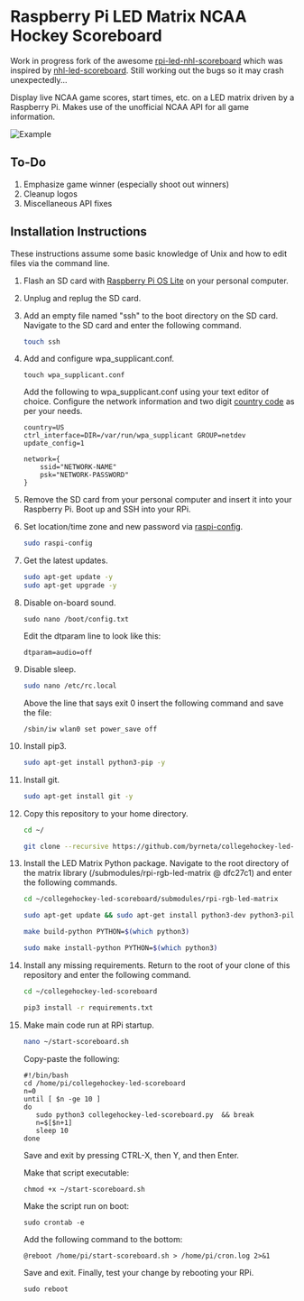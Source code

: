 # Raspberry Pi LED Matrix NCAA Hockey Scoreboard

Work in progress fork of the awesome [rpi-led-nhl-scoreboard](https://github.com/gidger/rpi-led-nhl-scoreboard) which was inspired by [nhl-led-scoreboard](https://github.com/riffnshred/nhl-led-scoreboard). Still working out the bugs so it may crash unexpectedly...

Display live NCAA game scores, start times, etc. on a LED matrix driven by a Raspberry Pi. Makes use of the unofficial NCAA API for all game information.

![Example](https://github.com/byrneta/collegehockey-led-scoreboard/blob/main/examples/demo.jpeg)

## To-Do
1. Emphasize game winner (especially shoot out winners)
2. Cleanup logos
3. Miscellaneous API fixes 

## Installation Instructions
These instructions assume some basic knowledge of Unix and how to edit files via the command line.
1. Flash an SD card with [Raspberry Pi OS Lite](https://www.raspberrypi.org/software/operating-systems/) on your personal computer.

2. Unplug and replug the SD card.

3. Add an empty file named "ssh" to the boot directory on the SD card. Navigate to the SD card and enter the following command.
    ```bash
    touch ssh
    ```

4. Add and configure wpa_supplicant.conf.

    ```
    touch wpa_supplicant.conf
    ```

    Add the following to wpa_supplicant.conf using your text editor of choice. Configure the network information and two digit [country code](https://www.iban.com/country-codes) as per your needs.
    ```
    country=US
    ctrl_interface=DIR=/var/run/wpa_supplicant GROUP=netdev
    update_config=1

    network={
        ssid="NETWORK-NAME"
        psk="NETWORK-PASSWORD"
    }
    ```

5. Remove the SD card from your personal computer and insert it into your Raspberry Pi. Boot up and SSH into your RPi.

6. Set location/time zone and new password via [raspi-config](https://www.raspberrypi.org/documentation/configuration/raspi-config.md).
    ```bash
    sudo raspi-config
    ```

7. Get the latest updates.
    ```bash
    sudo apt-get update -y
    sudo apt-get upgrade -y
    ```

8. Disable on-board sound.
    ```
    sudo nano /boot/config.txt
    ```
    Edit the dtparam line to look like this:
    ```
    dtparam=audio=off
    ```

9. Disable sleep. 

    ```bash
    sudo nano /etc/rc.local
    ```

    Above the line that says exit 0 insert the following command and save the file:
    ```
    /sbin/iw wlan0 set power_save off
    ```

10. Install pip3.
    ```bash
    sudo apt-get install python3-pip -y
    ```

11. Install git.
    ```bash
    sudo apt-get install git -y
    ```

12. Copy this repository to your home directory.
    ```bash
    cd ~/

    git clone --recursive https://github.com/byrneta/collegehockey-led-scoreboard.git
    ```

13. Install the LED Matrix Python package. Navigate to the root directory of the matrix library (/submodules/rpi-rgb-led-matrix @ dfc27c1) and enter the following commands.
    ```bash
    cd ~/collegehockey-led-scoreboard/submodules/rpi-rgb-led-matrix

    sudo apt-get update && sudo apt-get install python3-dev python3-pillow -y

    make build-python PYTHON=$(which python3)

    sudo make install-python PYTHON=$(which python3)
    ```

14. Install any missing requirements. Return to the root of your clone of this repository and enter the following command.

    ```bash
    cd ~/collegehockey-led-scoreboard

    pip3 install -r requirements.txt
    ```

15. Make main code run at RPi startup.

    ```bash
    nano ~/start-scoreboard.sh
    ```
    Copy-paste the following:
    ```
    #!/bin/bash
    cd /home/pi/collegehockey-led-scoreboard
    n=0
    until [ $n -ge 10 ]
    do
       sudo python3 collegehockey-led-scoreboard.py  && break
       n=$[$n+1]
       sleep 10
    done
    ```

    Save and exit by pressing CTRL-X, then Y, and then Enter.

    Make that script executable:

    ```
    chmod +x ~/start-scoreboard.sh
    ```

    Make the script run on boot:

    ```
    sudo crontab -e
    ```
    Add the following command to the bottom:

    ```
    @reboot /home/pi/start-scoreboard.sh > /home/pi/cron.log 2>&1
    ```

    Save and exit. Finally, test your change by rebooting your RPi.

    ```
    sudo reboot
    ```